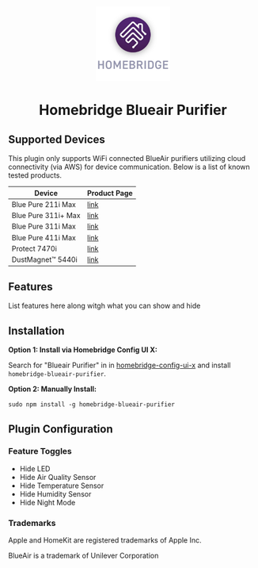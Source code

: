 <p align="center">

<img src="https://github.com/homebridge/branding/raw/latest/logos/homebridge-wordmark-logo-vertical.png" width="150">

</p>

<span align="center">

# Homebridge Blueair Purifier

</span>

## Supported Devices

This plugin only supports WiFi connected BlueAir purifiers utilizing cloud connectivity (via AWS) for device communication.  Below is a list of known tested products.

| Device | Product Page |
|----------------|------------|
| Blue Pure 211i Max | [link](https://www.blueair.com/us/air-purifiers/blue-pure-211i-max/3541.html?cgid=air-purifiers) |
| Blue Pure 311i+ Max | [link](https://www.blueair.com/us/air-purifiers/blue-pure-311i-plus-max/3540.html?cgid=air-purifiers) |
| Blue Pure 311i Max | [link](https://www.blueair.com/us/air-purifiers/blue-pure-311i-max/3539.html?cgid=air-purifiers) |
| Blue Pure 411i Max | [link](https://www.blueair.com/us/air-purifiers/blue-pure-411i-max/3538.html?cgid=air-purifiers) |
| Protect 7470i | [link](https://www.blueair.com/us/air-purifiers/2954.html?cgid=air-purifiers) |
| DustMagnet™ 5440i | [link](https://www.blueair.com/us/air-purifiers/dustmagnet-5440i/2420.html?cgid=air-purifiers) |

## Features

List features here along witgh what you can show and hide

## Installation

**Option 1: Install via Homebridge Config UI X:**

Search for "Blueair Purifier" in in [homebridge-config-ui-x](https://github.com/oznu/homebridge-config-ui-x) and install `homebridge-blueair-purifier`.

**Option 2: Manually Install:**

```text
sudo npm install -g homebridge-blueair-purifier
```

## Plugin Configuration
### Feature Toggles
* Hide LED
* Hide Air Quality Sensor
* Hide Temperature Sensor
* Hide Humidity Sensor
* Hide Night Mode

### Trademarks

Apple and HomeKit are registered trademarks of Apple Inc.

BlueAir is a trademark of Unilever Corporation
